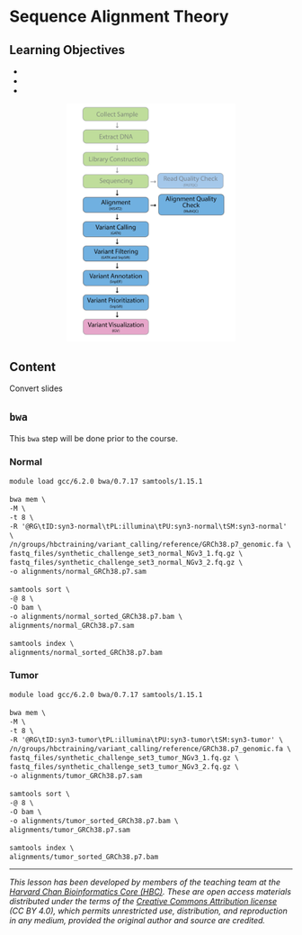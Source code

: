 # Sequence Alignment Theory

## Learning Objectives

-
-
-

<p align="center">
<img src="../img/Variant_calling_workflow.png" width="300">
</p>

## Content

Convert slides 

## `bwa`

This `bwa` step will be done prior to the course.

### Normal

```
module load gcc/6.2.0 bwa/0.7.17 samtools/1.15.1 

bwa mem \
-M \
-t 8 \
-R '@RG\tID:syn3-normal\tPL:illumina\tPU:syn3-normal\tSM:syn3-normal' \
/n/groups/hbctraining/variant_calling/reference/GRCh38.p7_genomic.fa \
fastq_files/synthetic_challenge_set3_normal_NGv3_1.fq.gz \
fastq_files/synthetic_challenge_set3_normal_NGv3_2.fq.gz \
-o alignments/normal_GRCh38.p7.sam

samtools sort \
-@ 8 \
-O bam \
-o alignments/normal_sorted_GRCh38.p7.bam \
alignments/normal_GRCh38.p7.sam

samtools index \
alignments/normal_sorted_GRCh38.p7.bam
```

### Tumor

```
module load gcc/6.2.0 bwa/0.7.17 samtools/1.15.1 

bwa mem \
-M \
-t 8 \
-R '@RG\tID:syn3-tumor\tPL:illumina\tPU:syn3-tumor\tSM:syn3-tumor' \
/n/groups/hbctraining/variant_calling/reference/GRCh38.p7_genomic.fa \
fastq_files/synthetic_challenge_set3_tumor_NGv3_1.fq.gz \
fastq_files/synthetic_challenge_set3_tumor_NGv3_2.fq.gz \
-o alignments/tumor_GRCh38.p7.sam

samtools sort \
-@ 8 \
-O bam \
-o alignments/tumor_sorted_GRCh38.p7.bam \
alignments/tumor_GRCh38.p7.sam

samtools index \
alignments/tumor_sorted_GRCh38.p7.bam
```

***

*This lesson has been developed by members of the teaching team at the [Harvard Chan Bioinformatics Core (HBC)](http://bioinformatics.sph.harvard.edu/). These are open access materials distributed under the terms of the [Creative Commons Attribution license](https://creativecommons.org/licenses/by/4.0/) (CC BY 4.0), which permits unrestricted use, distribution, and reproduction in any medium, provided the original author and source are credited.*
